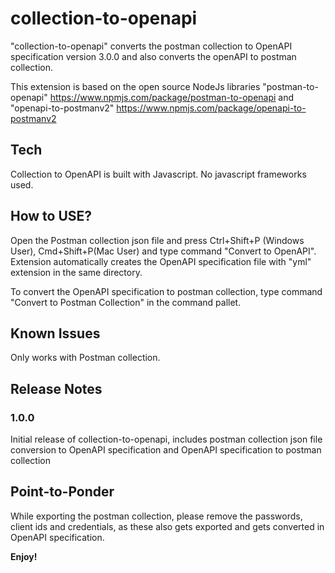 # collection-to-openapi
"collection-to-openapi" converts the postman collection to OpenAPI specification version 3.0.0 and also converts the openAPI to postman collection.

This extension is based on the open source NodeJs libraries "postman-to-openapi" https://www.npmjs.com/package/postman-to-openapi and "openapi-to-postmanv2" https://www.npmjs.com/package/openapi-to-postmanv2 

## Tech
Collection to OpenAPI is built with Javascript. No javascript frameworks used.

## How to USE?

Open the Postman collection json file and press Ctrl+Shift+P (Windows User), Cmd+Shift+P(Mac User) and type command "Convert to OpenAPI". Extension automatically creates the OpenAPI specification file with "yml" extension in the same directory.

To convert the OpenAPI specification to postman collection, type command "Convert to Postman Collection" in the command pallet.

## Known Issues

Only works with Postman collection. 

## Release Notes

### 1.0.0

Initial release of collection-to-openapi, includes postman collection json file conversion to OpenAPI specification and OpenAPI specification to postman collection

## Point-to-Ponder

While exporting the postman collection, please remove the passwords, client ids and credentials, as these also gets exported and gets converted in OpenAPI specification.

**Enjoy!**
